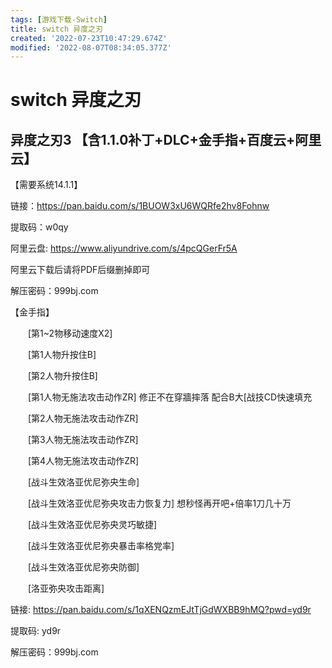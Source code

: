 ```yaml
---
tags: [游戏下载-Switch]
title: switch 异度之刃
created: '2022-07-23T10:47:29.674Z'
modified: '2022-08-07T08:34:05.377Z'
---
```


# switch 异度之刃

## 异度之刃3 【含1.1.0补丁+DLC+金手指+百度云+阿里云】

【需要系统14.1.1】

链接：https://pan.baidu.com/s/1BUOW3xU6WQRfe2hv8Fohnw

提取码：w0qy

阿里云盘: https://www.aliyundrive.com/s/4pcQGerFr5A

阿里云下载后请将PDF后缀删掉即可

解压密码：999bj.com


【金手指】

　　[第1~2物移动速度X2]

　　[第1人物升按住B]

　　[第2人物升按住B]

　　[第1人物无施法攻击动作ZR] 修正不在穿牆摔落 配合B大[战技CD快速填充

　　[第2人物无施法攻击动作ZR]

　　[第3人物无施法攻击动作ZR]

　　[第4人物无施法攻击动作ZR]

　　[战斗生效洛亚优尼弥央生命]

　　[战斗生效洛亚优尼弥央攻击力恢复力] 想秒怪再开吧+倍率1刀几十万

　　[战斗生效洛亚优尼弥央灵巧敏捷]

　　[战斗生效洛亚优尼弥央暴击率格党率]

　　[战斗生效洛亚优尼弥央防御]

　　[洛亚弥央攻击距离]

链接: https://pan.baidu.com/s/1qXENQzmEJtTjGdWXBB9hMQ?pwd=yd9r 

提取码: yd9r

解压密码：999bj.com
